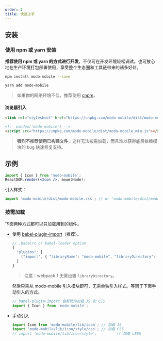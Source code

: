 ```yaml
---
order: 1
title: 快速上手
---
```


## 安装

### 使用 npm 或 yarn 安装

**推荐使用 npm 或 yarn 的方式进行开发**，不仅可在开发环境轻松调试，也可放心地在生产环境打包部署使用，享受整个生态圈和工具链带来的诸多好处。

```bash
npm install modo-mobile --save
```

```bash
yarn add modo-mobile
```

> 如果你的网络环境不佳，推荐使用 [cnpm](https://github.com/cnpm/cnpm)。

#### 浏览器引入

```html
<link rel="stylesheet" href="https://unpkg.com/modo-mobile/dist/modo-mobile.min.css">

<!-- window['modo-mobile'] -->
<script src="https://unpkg.com/modo-mobile/dist/modo-mobile.min.js"></script>
```

> **强烈不推荐使用已构建文件**，这样无法按需加载，而且难以获得底层依赖模块的 bug 快速修复支持。

## 示例

```jsx
import { Icon } from 'modo-mobile';
ReactDOM.render(<Icon />, mountNode);
```

引入样式：

```jsx
import 'modo-mobile/dist/modo-mobile.css'; // or 'modo-mobile/dist/modo-mobile.less'
```

### 按需加载

下面两种方式都可以只加载用到的组件。

- 使用 [babel-plugin-import](https://github.com/ant-design/babel-plugin-import)（推荐）。

  ```js
  // .babelrc or babel-loader option
  {
    "plugins": [
      ["import", { "libraryName": "modo-mobile", "libraryDirectory": "es", "style": "css" }] // `style: true` 会加载 less 文件
    ]
  }
  ```

  > 注意：webpack 1 无需设置 `libraryDirectory`。

  然后只需从 modo-mobile 引入模块即可，无需单独引入样式。等同于下面手动引入的方式。

  ```jsx
  // babel-plugin-import 会帮助你加载 JS 和 CSS
  import { Icon } from 'modo-mobile';
  ```

- 手动引入

  ```jsx
  import Icon from 'modo-mobile/lib/icon'; // 加载 JS
  import 'modo-mobile/lib/icon/style/css'; // 加载 CSS
  // import 'modo-mobile/lib/icon/style';         // 加载 LESS
  ```
